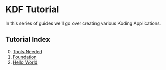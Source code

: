 
#  KDF Tutorial

In this series of guides we'll go over creating various Koding Applications.

## Tutorial Index

0. [Tools Needed](./00-tools-needed.md)
1. [Foundation](./01-foundation.md)
2. [Hello World](./02-hello.md)
